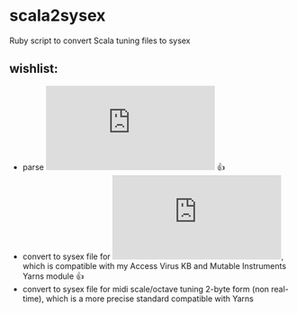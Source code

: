 # scala2sysex
Ruby script to convert Scala tuning files to sysex

## wishlist:
* parse ![scala
  files](http://www.huygens-fokker.org/scala/scl_format.html) :thumbsup:
* convert to sysex file for
  ![midi scale/octave tuning 1-byte form (non real-time)](http://www.midi.org/techspecs/midituning.php),
  which is compatible with my Access Virus KB and Mutable Instruments Yarns
  module :thumbsup:
* convert to sysex file for midi scale/octave tuning 2-byte form (non real-time),
  which is a more precise standard compatible with Yarns
